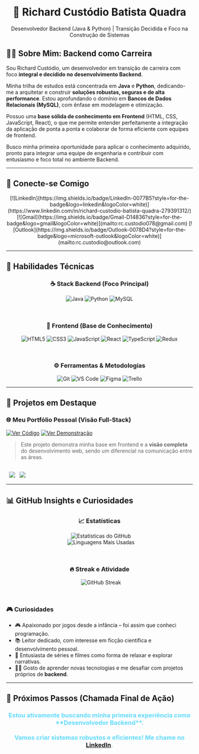 <h1 align="center">🚀 Richard Custódio Batista Quadra</h1>
<p align="center">Desenvolvedor Backend (Java & Python) | Transição Decidida e Foco na Construção de Sistemas</p>

## 👨‍💻 Sobre Mim: Backend como Carreira

Sou Richard Custódio, um desenvolvedor em transição de carreira com foco **integral e decidido no desenvolvimento Backend**.

Minha trilha de estudos está concentrada em **Java** e **Python**, dedicando-me a arquitetar e construir **soluções robustas, seguras e de alta performance**. Estou aprofundando o domínio em **Bancos de Dados Relacionais (MySQL)**, com ênfase em modelagem e otimização.

Possuo uma **base sólida de conhecimento em Frontend** (HTML, CSS, JavaScript, React), o que me permite entender perfeitamente a integração da aplicação de ponta a ponta e colaborar de forma eficiente com equipes de frontend.

Busco minha primeira oportunidade para aplicar o conhecimento adquirido, pronto para integrar uma equipe de engenharia e contribuir com entusiasmo e foco total no ambiente Backend.

---

## 🔗 Conecte-se Comigo

<div align="center">
  [![LinkedIn](https://img.shields.io/badge/LinkedIn-0077B5?style=for-the-badge&logo=linkedin&logoColor=white)](https://www.linkedin.com/in/richard-custodio-batista-quadra-279391312/)
  [![Gmail](https://img.shields.io/badge/Gmail-D14836?style=for-the-badge&logo=gmail&logoColor=white)](mailto:rc.custodio078@gmail.com)
  [![Outlook](https://img.shields.io/badge/Outlook-0078D4?style=for-the-badge&logo=microsoft-outlook&logoColor=white)](mailto:rc.custodio@outlook.com)
</div>

---

## 🧠 Habilidades Técnicas

<div align="center">

  ### ☕ Stack Backend (Foco Principal)
  ![Java](https://img.shields.io/badge/Java-Em%20Estudo-red?style=for-the-badge&logo=java&logoColor=white)
  ![Python](https://img.shields.io/badge/Python-Básico-blue?style=for-the-badge&logo=python&logoColor=white)
  ![MySQL](https://img.shields.io/badge/MySQL-Básico-blueviolet?style=for-the-badge&logo=mysql&logoColor=white)

  <br>

  ### 🎨 Frontend (Base de Conhecimento)
  ![HTML5](https://img.shields.io/badge/HTML5-Básico-orange?style=for-the-badge&logo=html5&logoColor=white)
  ![CSS3](https://img.shields.io/badge/CSS3-Básico-blue?style=for-the-badge&logo=css3&logoColor=white)
  ![JavaScript](https://img.shields.io/badge/JavaScript-Básico-yellow?style=for-the-badge&logo=javascript&logoColor=black)
  ![React](https://img.shields.io/badge/React-Básico-61DAFB?style=for-the-badge&logo=react&logoColor=black)
  ![TypeScript](https://img.shields.io/badge/TypeScript-Básico-blue?style=for-the-badge&logo=typescript&logoColor=white)
  ![Redux](https://img.shields.io/badge/Redux-Básico-764ABC?style=for-the-badge&logo=redux&logoColor=white)

  <br>

  ### ⚙️ Ferramentas & Metodologias
  ![Git](https://img.shields.io/badge/Git-Básico-F05032?style=for-the-badge&logo=git&logoColor=white)
  ![VS Code](https://img.shields.io/badge/VS%20Code-007ACC?style=for-the-badge&logo=visual-studio-code&logoColor=white)
  ![Figma](https://img.shields.io/badge/Figma-F24E1E?style=for-the-badge&logo=figma&logoColor=white)
  ![Trello](https://img.shields.io/badge/Trello-0052CC?style=for-the-badge&logo=trello&logoColor=white)

</div>

---

## 💼 Projetos em Destaque

### 🌐 Meu Portfólio Pessoal (Visão Full-Stack)
[![Ver Código](https://img.shields.io/badge/Ver%20Código-blue?style=for-the-badge&logo=github)](https://github.com/richardcustodio/Portfolio-)
[![Ver Demonstração](https://img.shields.io/badge/Ver%20Demonstração-green?style=for-the-badge&logo=web)](https://portfolio-neon-one-77.vercel.app/)

> Este projeto demonstra minha base em frontend e a **visão completa** do desenvolvimento web, sendo um diferencial na comunicação entre as áreas.
<br>

<div align="left">
  <img src="https://img.shields.io/badge/React-61DAFB?style=for-the-badge&logo=react&logoColor=black" />
  <img src="https://img.shields.io/badge/Vite-B73BFE?style=for-the-badge&logo=vite&logoColor=white" />
</div>

---

## 📊 GitHub Insights e Curiosidades

<div align="center">
  
  ### 📈 Estatísticas
  <img src="https://github-readme-stats.vercel.app/api?username=richardcustodio&show_icons=true&theme=dark&locale=pt-br&hide_border=true" alt="Estatísticas do GitHub" />
  <br>
  <img src="https://github-readme-stats.vercel.app/api/top-langs/?username=richardcustodio&layout=compact&theme=dark&hide_border=true" alt="Linguagens Mais Usadas" />

  <br>
  
  ### 🔥 Streak e Atividade
  <img src="https://streak-stats.demolab.com?user=richardcustodio&theme=dark&hide_border=true" alt="GitHub Streak" />
</div>

<br>

### 🎮 Curiosidades
- 🎮 Apaixonado por jogos desde a infância – foi assim que conheci programação.
- 📚 Leitor dedicado, com interesse em ficção científica e desenvolvimento pessoal.
- 🎥 Entusiasta de séries e filmes como forma de relaxar e explorar narrativas.
- 🧙‍♂️ Gosto de aprender novas tecnologias e me desafiar com projetos próprios de **backend**.

---

## 🎯 Próximos Passos (Chamada Final de Ação)

<div align="center">
  <h3 style="color: #61DAFB;">
    Estou ativamente buscando minha primeira experiência como **Desenvolvedor Backend**.
    <br><br>
    Vamos criar sistemas robustos e eficientes! Me chame no <a href="https://www.linkedin.com/in/richard-custodio-batista-quadra-279391312/">LinkedIn</a>.
  </h3>
</div>
